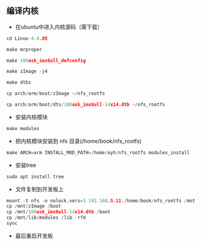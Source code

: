 ## 编译内核
- 在ubuntu中进入内核源码（需下载）
```C
cd Linux-4.9.88
```
```C
make mrproper
```
```C
make 100ask_imx6ull_defconfig
```
```C
make zImage -j4
```
```C
make dtbs
```
```C
cp arch/arm/boot/zImage ~/nfs_rootfs
```
```C
cp arch/arm/boot/dts/100ask_imx6ull-14x14.dtb ~/nfs_rootfs
```
- 安装内核模块
```C
make modules
```
- 把内核模块安装到 nfs 目录(/home/book/nfs_rootfs)
```C
make ARCH=arm INSTALL_MOD_PATH=/home/oyh/nfs_rootfs modules_install
```
- 安装tree
```C
sudo apt install tree
```
- 文件复制到开发板上
```C
mount -t nfs -o nolock,vers=3 192.168.5.11:/home/book/nfs_rootfs /mnt
cp /mnt/zImage /boot
cp /mnt/100ask_imx6ull-14x14.dtb /boot
cp /mnt/lib/modules /lib -rfd
sync
```
- 最后重启开发板
